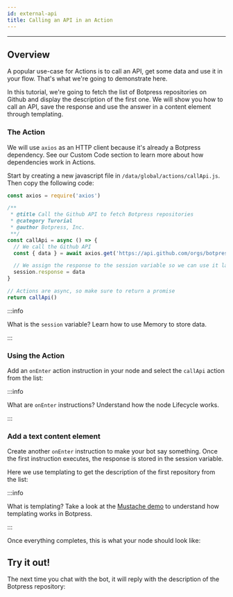 ```yaml
---
id: external-api
title: Calling an API in an Action
---
```


--------------

## Overview

A popular use-case for Actions is to call an API, get some data and use it in your flow. That's what we're going to demonstrate here.

In this tutorial, we're going to fetch the list of Botpress repositories on Github and display the description of the first one. We will show you how to call an API, save the response and use the answer in a content element through templating.

### The Action

We will use `axios` as an HTTP client because it's already a Botpress dependency. See our Custom Code section to learn more about how dependencies work in Actions.

Start by creating a new javascript file in `/data/global/actions/callApi.js`. Then copy the following code:

```javascript
const axios = require('axios')

/**
 * @title Call the Github API to fetch Botpress repositories
 * @category Turorial
 * @author Botpress, Inc.
 **/
const callApi = async () => {
  // We call the Github API
  const { data } = await axios.get('https://api.github.com/orgs/botpress/repos')

  // We assign the response to the session variable so we can use it later
  session.response = data
}

// Actions are async, so make sure to return a promise
return callApi()
```

:::info

What is the `session` variable? Learn how to use Memory to store data.

:::


### Using the Action

Add an `onEnter` action instruction in your node and select the `callApi` action from the list:

:::info

What are `onEnter` instructions? Understand how the node Lifecycle works.

:::

### Add a text content element

Create another `onEnter` instruction to make your bot say something. Once the first instruction executes, the response is stored in the session variable.

Here we use templating to get the description of the first repository from the list:

:::info

What is templating? Take a look at the [Mustache demo](https://mustache.github.io#demo) to understand how templating works in Botpress.

:::

Once everything completes, this is what your node should look like:

## Try it out!

The next time you chat with the bot, it will reply with the description of the Botpress repository:

